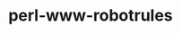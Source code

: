 ---
title: "perl-www-robotrules"
layout: cache
categories: [package, v0.18]
meta: {"versions": ["6.02"], "compilers": ["gcc@=7.3.1"], "oss": ["amzn2"], "platforms": ["linux"], "targets": ["aarch64", "graviton2", "x86_64_v3", "x86_64_v4"], "stacks": ["aws-ahug", "aws-ahug-aarch64"], "num_specs": 4, "num_specs_by_stack": {"aws-ahug": 2, "aws-ahug-aarch64": 2}}
spec_details: [{"hash": "qf3rcm4bsstxez2wnzgnrioqetioktwo", "compiler": "gcc@=7.3.1", "versions": ["6.02"], "os": "amzn2", "platform": "linux", "target": "x86_64_v4", "variants": [], "stacks": ["aws-ahug"], "size": "-", "tarball": "https://binaries.spack.io/releases/v0.18/build_cache/linux-amzn2-x86_64_v4/gcc-7.3.1/perl-www-robotrules-6.02/linux-amzn2-x86_64_v4-gcc-7.3.1-perl-www-robotrules-6.02-qf3rcm4bsstxez2wnzgnrioqetioktwo.spack"}, {"hash": "e3vzwdqw4476nsv23b6c4wk67ota5nel", "compiler": "gcc@=7.3.1", "versions": ["6.02"], "os": "amzn2", "platform": "linux", "target": "graviton2", "variants": [], "stacks": ["aws-ahug-aarch64"], "size": "-", "tarball": "https://binaries.spack.io/releases/v0.18/build_cache/linux-amzn2-graviton2/gcc-7.3.1/perl-www-robotrules-6.02/linux-amzn2-graviton2-gcc-7.3.1-perl-www-robotrules-6.02-e3vzwdqw4476nsv23b6c4wk67ota5nel.spack"}, {"hash": "qkjroqjeaopfux6c5fqp3qi35j6csi67", "compiler": "gcc@=7.3.1", "versions": ["6.02"], "os": "amzn2", "platform": "linux", "target": "aarch64", "variants": [], "stacks": ["aws-ahug-aarch64"], "size": "-", "tarball": "https://binaries.spack.io/releases/v0.18/build_cache/linux-amzn2-aarch64/gcc-7.3.1/perl-www-robotrules-6.02/linux-amzn2-aarch64-gcc-7.3.1-perl-www-robotrules-6.02-qkjroqjeaopfux6c5fqp3qi35j6csi67.spack"}, {"hash": "ksfaao57lvtkh2bnmg7sdlhsmarxdven", "compiler": "gcc@=7.3.1", "versions": ["6.02"], "os": "amzn2", "platform": "linux", "target": "x86_64_v3", "variants": [], "stacks": ["aws-ahug"], "size": "-", "tarball": "https://binaries.spack.io/releases/v0.18/build_cache/linux-amzn2-x86_64_v3/gcc-7.3.1/perl-www-robotrules-6.02/linux-amzn2-x86_64_v3-gcc-7.3.1-perl-www-robotrules-6.02-ksfaao57lvtkh2bnmg7sdlhsmarxdven.spack"}]
---